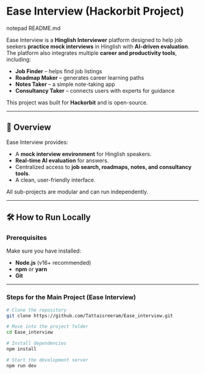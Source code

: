 # Ease Interview (Hackorbit Project)

notepad README.md
    
Ease Interview is a **Hinglish Interviewer** platform designed to help job seekers **practice mock interviews** in Hinglish with **AI-driven evaluation**.  
The platform also integrates multiple **career and productivity tools**, including:

- **Job Finder** – helps find job listings  
- **Roadmap Maker** – generates career learning paths  
- **Notes Taker** – a simple note-taking app  
- **Consultancy Taker** – connects users with experts for guidance  

This project was built for **Hackorbit** and is open-source.

---

## 📜 Overview

Ease Interview provides:
- A **mock interview environment** for Hinglish speakers.
- **Real-time AI evaluation** for answers.
- Centralized access to **job search, roadmaps, notes, and consultancy tools**.
- A clean, user-friendly interface.

All sub-projects are modular and can run independently.

---

## 🛠 How to Run Locally

### Prerequisites
Make sure you have installed:
- **Node.js** (v16+ recommended)
- **npm** or **yarn**
- **Git**

---

### Steps for the Main Project (Ease Interview)

```bash
# Clone the repository
git clone https://github.com/Tattaisreeram/Ease_interview.git

# Move into the project folder
cd Ease_interview

# Install dependencies
npm install

# Start the development server
npm run dev
